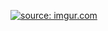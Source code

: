 <a href="https://imgur.com/pUQ5MUm"><img src="https://i.imgur.com/pUQ5MUm.png" title="source: imgur.com" /></a>
